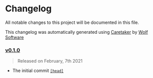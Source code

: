 # Changelog

All notable changes to this project will be documented in this file.


This changelog was automatically generated using [Caretaker](https://github.com/DevelopersToolbox/caretaker) by [Wolf Software](https://github.com/WolfSoftware)

### [v0.1.0](https://github.com/TravisToolbox/pycodestyle/releases/v0.1.0)

> Released on February, 7th 2021

- The initial commit [`[head]`](https://github.com/TravisToolbox/pycodestyle/commit/)

